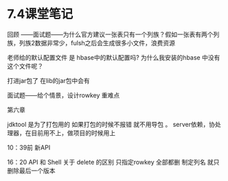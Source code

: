 # 7.4课堂笔记

回顾 ——面试题——为什么官方建议一张表只有一个列族？假如一张表有两个列族，列族2数据非常少，fulsh之后会生成很多小文件，浪费资源

老师给的默认配置文件  是 hbase中的默认配置吗?   为什么我安装的hbase 中没有这个文件呢？

打进jar包了  在lib的jar包中会有 

面试题——给个情景，设计rowkey  重难点

第六章

jdktool 是为了打包用的    如果打包的时候不报错  就不用导包 。
server依赖，协处理器，在目前用不上，做项目的时候用上



10：39前   新API

16：20  API 和 Shell 关于  delete  的区别    只指定rowkey  全部都删   制定列名  就只删除最后一个版本